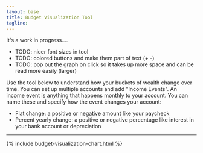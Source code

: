 ```yaml
---
layout: base
title: Budget Visualization Tool
tagline:
---
```


It's a work in progress....

*    TODO: nicer font sizes in tool
*    TODO: colored buttons and make them part of text (+ -)
*    TODO: pop out the graph on click so it takes up more space and can be read more easily (larger)

Use the tool below to understand how your buckets of wealth change over time.
You can set up multiple accounts and add "Income Events". An income event is
anything that happens monthly to your account. You can name these and specify
how the event changes your account:

*    Flat change: a positive or negative amount like your paycheck
*    Percent yearly change: a positive or negative percentage like interest
     in your bank account or depreciation

<hr />

{% include budget-visualization-chart.html %}
